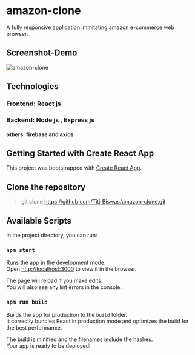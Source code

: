 # amazon-clone

A fully responsive application immitating amazon e-commerce web browser.

## Screenshot-Demo

![amazon-clone](https://user-images.githubusercontent.com/80755644/125207029-ce179580-e2a7-11eb-9850-b26950f0c725.gif)


## Technologies

### Frontend: React js
### Backend: Node js , Express js
#### others: firebase and axios

## Getting Started with Create React App

This project was bootstrapped with [Create React App](https://github.com/facebook/create-react-app).

## Clone the repository

> git clone
> https://github.com/TitirBiswas/amazon-clone.git

## Available Scripts

In the project directory, you can run:

### `npm start`

Runs the app in the development mode.\
Open [http://localhost:3000](http://localhost:3000) to view it in the browser.

The page will reload if you make edits.\
You will also see any lint errors in the console.

### `npm run build`

Builds the app for production to the `build` folder.\
It correctly bundles React in production mode and optimizes the build for the best performance.

The build is minified and the filenames include the hashes.\
Your app is ready to be deployed!
